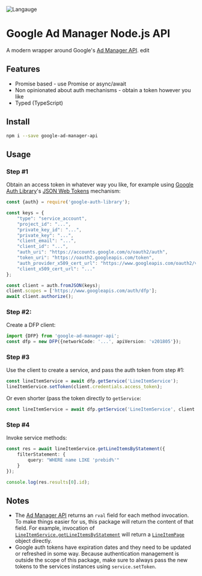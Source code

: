 ![Langauge](https://badge.langauge.io/thewizarodofoz/google-ad-manager-api)

# Google Ad Manager Node.js API
A modern wrapper around Google's [Ad Manager API](https://developers.google.com/ad-manager/docs/start).
edit
## Features
* Promise based - use Promise or async/await
* Non opinionated about auth mechanisms - obtain a token however you like
* Typed (TypeScript)
## Install

```bash
npm i --save google-ad-manager-api
```

## Usage

### Step #1
Obtain an access token in whatever way you like, for example using [Google Auth Library](https://github.com/google/google-auth-library-nodejs)'s [JSON Web Tokens](https://github.com/google/google-auth-library-nodejs#json-web-tokens) mechanism:
```ts
const {auth} = require('google-auth-library');

const keys = {
    "type": "service_account",
    "project_id": "...",
    "private_key_id": "...",
    "private_key": "...",
    "client_email": "...",
    "client_id": "...",
    "auth_uri": "https://accounts.google.com/o/oauth2/auth",
    "token_uri": "https://oauth2.googleapis.com/token",
    "auth_provider_x509_cert_url": "https://www.googleapis.com/oauth2/v1/certs",
    "client_x509_cert_url": "..."
};

const client = auth.fromJSON(keys);
client.scopes = ['https://www.googleapis.com/auth/dfp'];
await client.authorize();
```

### Step #2:
Create a DFP client:
```ts
import {DFP} from 'google-ad-manager-api';
const dfp = new DFP({networkCode: '...', apiVersion: 'v201805'});
```

### Step #3
Use the client to create a service, and pass the auth token from step #1: 
```ts
const lineItemService = await dfp.getService('LineItemService');
lineItemService.setToken(client.credentials.access_token);
```
Or even shorter (pass the token directly to `getService`:
```ts
const lineItemService = await dfp.getService('LineItemService', client.credentials.access_token);
```

### Step #4
Invoke service methods:
```ts
const res = await lineItemService.getLineItemsByStatement({
    filterStatement: {
        query: "WHERE name LIKE 'prebid%'"
    }
});

console.log(res.results[0].id);
```

## Notes
* The [Ad Manager API](https://developers.google.com/ad-manager/docs/rel_notes) returns an `rval` field for each method invocation. 
To make things easier for us, this package will return the content of that field. 
For example, invocation of [`LineItemService.getLineItemsByStatement`](https://developers.google.com/ad-manager/docs/reference/v201805/LineItemService#getlineitemsbystatement) will return a [`LineItemPage`](https://developers.google.com/ad-manager/docs/reference/v201805/LineItemService.LineItemPage) object directly.  
* Google auth tokens have expiration dates and they need to be updated or refreshed in some way. Because authentication management is outside the scope of this package, make sure to always pass the new tokens to the services instances using `service.setToken`.
